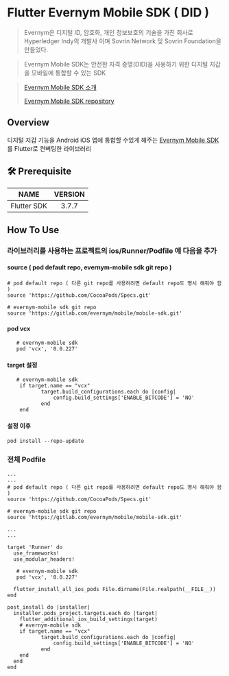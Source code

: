 # Flutter Evernym Mobile SDK ( DID )
>Evernym은 디지털 ID, 암호화, 개인 정보보호의 기술을 가진 회사로 Hyperledger Indy의 개발사 이며 Sovrin Network 및 Sovrin Foundation을 만들었다.

>Evernym Mobile SDK는 안전한 자격 증명(DID)을 사용하기 위한 디지털 지갑을 모바일에 통합할 수 있는 SDK

> [Evernym Mobile SDK 소개](https://www.evernym.com/blog/evernym-mobile-sdk/)
> 
> [Evernym Mobile SDK repository](https://gitlab.com/evernym/mobile/mobile-sdk)
## Overview


디지털 지갑 기능을 Android iOS 앱에 통합할 수있게 해주는 [Evernym Mobile SDK](https://gitlab.com/evernym/mobile/mobile-sdk) 를 Flutter로 컨버팅한 라이브러리

## 🛠 Prerequisite
|      NAME      | VERSION |
|:--------------:|:-------:|
|  Flutter SDK   |  3.7.7  |

## How To Use
### 라이브러리를 사용하는 프로젝트의 ios/Runner/Podfile 에 다음을 추가
#### source ( pod default repo, evernym-mobile sdk git repo )

``` Podfile
# pod default repo ( 다른 git repo를 사용하려면 default repo도 명시 해줘야 함 )
source 'https://github.com/CocoaPods/Specs.git'

# evernym-mobile sdk git repo
source 'https://gitlab.com/evernym/mobile/mobile-sdk.git'
```
#### pod vcx

``` Podfile
   # evernym-mobile sdk
   pod 'vcx', '0.0.227'
```
#### target 설정

``` Podfile
   # evernym-mobile sdk
    if target.name == "vcx"
           target.build_configurations.each do |config|
               config.build_settings['ENABLE_BITCODE'] = 'NO'
           end
    end
```
#### 설정 이후
```
pod install --repo-update
```

### 전체 Podfile
``` Podfile
...
...
# pod default repo ( 다른 git repo를 사용하려면 default repo도 명시 해줘야 함 )
source 'https://github.com/CocoaPods/Specs.git'

# evernym-mobile sdk git repo
source 'https://gitlab.com/evernym/mobile/mobile-sdk.git'

...
...

target 'Runner' do
  use_frameworks!
  use_modular_headers!

   # evernym-mobile sdk
   pod 'vcx', '0.0.227'
   
  flutter_install_all_ios_pods File.dirname(File.realpath(__FILE__))
end

post_install do |installer|
  installer.pods_project.targets.each do |target|
    flutter_additional_ios_build_settings(target)
    # evernym-mobile sdk
    if target.name == "vcx"
           target.build_configurations.each do |config|
               config.build_settings['ENABLE_BITCODE'] = 'NO'
           end
    end
  end
end

```
